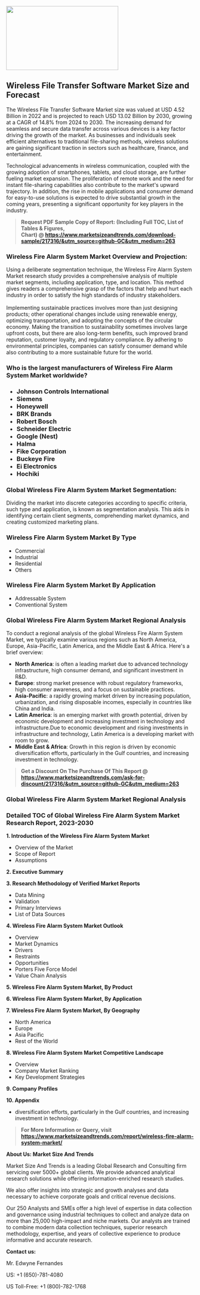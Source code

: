 <p><img class="alignnone size-medium wp-image-20088" src="https://ffe5etoiles.com/wp-content/uploads/2024/12/MST1-300x171.png" alt="" width="300" height="171" /></p><h2>Wireless File Transfer Software Market Size and Forecast</h2><p>The Wireless File Transfer Software Market size was valued at USD 4.52 Billion in 2022 and is projected to reach USD 13.02 Billion by 2030, growing at a CAGR of 14.8% from 2024 to 2030. The increasing demand for seamless and secure data transfer across various devices is a key factor driving the growth of the market. As businesses and individuals seek efficient alternatives to traditional file-sharing methods, wireless solutions are gaining significant traction in sectors such as healthcare, finance, and entertainment.</p><p>Technological advancements in wireless communication, coupled with the growing adoption of smartphones, tablets, and cloud storage, are further fueling market expansion. The proliferation of remote work and the need for instant file-sharing capabilities also contribute to the market's upward trajectory. In addition, the rise in mobile applications and consumer demand for easy-to-use solutions is expected to drive substantial growth in the coming years, presenting a significant opportunity for key players in the industry.</p></p><blockquote id="" class=""><strong>Request PDF Sample Copy of Report: (Including Full TOC, List of Tables &amp; Figures, Chart)&nbsp;@&nbsp;<strong><a href="https://www.marketsizeandtrends.com/download-sample/217316/&utm_source=github-GC&utm_medium=263" target="_blank">https://www.marketsizeandtrends.com/download-sample/217316/&utm_source=github-GC&utm_medium=263</a></strong></strong></blockquote><h3 id="" class="">Wireless Fire Alarm System Market&nbsp;Overview and Projection:</h3><p id="" class="">Using a deliberate segmentation technique, the Wireless Fire Alarm System Market research study provides a comprehensive analysis of multiple market segments, including application, type, and location. This method gives readers a comprehensive grasp of the factors that help and hurt each industry in order to satisfy the high standards of industry stakeholders. <br /> <br />Implementing sustainable practices involves more than just designing products; other operational changes include using renewable energy, optimizing transportation, and adopting the concepts of the circular economy. Making the transition to sustainability sometimes involves large upfront costs, but there are also long-term benefits, such improved brand reputation, customer loyalty, and regulatory compliance. By adhering to environmental principles, companies can satisfy consumer demand while also contributing to a more sustainable future for the world.</p><h3 id="" class="">Who is the largest manufacturers of&nbsp;Wireless Fire Alarm System Market worldwide?</h3><h3 class=""><p><ul><li>Johnson Controls International </li><li> Siemens </li><li> Honeywell </li><li> BRK Brands </li><li> Robert Bosch </li><li> Schneider Electric </li><li> Google (Nest) </li><li> Halma </li><li> Fike Corporation </li><li> Buckeye Fire </li><li> Ei Electronics </li><li> Hochiki</li></ul></p></h3><h3 id="" class="">Global&nbsp;Wireless Fire Alarm System Market Segmentation:</h3><p id="" class="">Dividing the market into discrete categories according to specific criteria, such type and application, is known as segmentation analysis. This aids in identifying certain client segments, comprehending market dynamics, and creating customized marketing plans.</p><h3 id="" class="">Wireless Fire Alarm System Market&nbsp;By Type</h3><p><p><ul><li>Commercial</li><li> Industrial</li><li> Residential</li><li> Others</p></li></ul></p></p><h3 id="" class="">Wireless Fire Alarm System Market&nbsp;By Application</h3><p class=""><p><ul><li>Addressable System</li><li> Conventional System</li></ul></p></p><h3 id="" class="">Global Wireless Fire Alarm System Market Regional Analysis</h3><p id="" class="">To conduct a regional analysis of the global Wireless Fire Alarm System Market, we typically examine various regions such as North America, Europe, Asia-Pacific, Latin America, and the Middle East &amp; Africa. Here's a brief overview:</p><ul><li><strong>North America</strong>: is often a leading market due to advanced technology infrastructure, high consumer demand, and significant investment in R&amp;D.</li><li><strong>Europe</strong>: strong market presence with robust regulatory frameworks, high consumer awareness, and a focus on sustainable practices.</li><li><strong>Asia-Pacific</strong>: a rapidly growing market driven by increasing population, urbanization, and rising disposable incomes, especially in countries like China and India.</li><li><strong>Latin America</strong>: is an emerging market with growth potential, driven by economic development and increasing investment in technology and infrastructure.Due to economic development and rising investments in infrastructure and technology, Latin America is a developing market with room to grow.</li><li><strong>Middle East &amp; Africa</strong>: Growth in this region is driven by economic diversification efforts, particularly in the Gulf countries, and increasing investment in technology.</li></ul><blockquote id="" class=""><strong>Get a Discount On The Purchase Of This Report @ <strong><a href="https://www.marketsizeandtrends.com/ask-for-discount/217316/&utm_source=github-GC&utm_medium=263" target="_blank">https://www.marketsizeandtrends.com/ask-for-discount/217316/&utm_source=github-GC&utm_medium=263</a></strong></strong></blockquote><h3 id="" class="">Global Wireless Fire Alarm System Market Regional Analysis</h3><h3 id="" class="">Detailed TOC of Global Wireless Fire Alarm System Market Research Report, 2023-2030</h3><p id="" class=""><strong>1. Introduction of the Wireless Fire Alarm System Market</strong></p><ul><li>Overview of the Market</li><li>Scope of Report</li><li>Assumptions</li></ul><p id="" class=""><strong>2. Executive Summary</strong></p><p id="" class=""><strong>3. Research Methodology of Verified Market Reports</strong></p><ul><li>Data Mining</li><li>Validation</li><li>Primary Interviews</li><li>List of Data Sources</li></ul><p id="" class=""><strong>4. Wireless Fire Alarm System Market Outlook</strong></p><ul><li>Overview</li><li>Market Dynamics</li><li>Drivers</li><li>Restraints</li><li>Opportunities</li><li>Porters Five Force Model</li><li>Value Chain Analysis</li></ul><p id="" class=""><strong>5. Wireless Fire Alarm System Market, By Product</strong></p><p id="" class=""><strong>6. Wireless Fire Alarm System Market, By Application</strong></p><p id="" class=""><strong>7. Wireless Fire Alarm System Market, By Geography</strong></p><ul><li>North America</li><li>Europe</li><li>Asia Pacific</li><li>Rest of the World</li></ul><p id="" class=""><strong>8. Wireless Fire Alarm System Market Competitive Landscape</strong></p><ul><li>Overview</li><li>Company Market Ranking</li><li>Key Development Strategies</li></ul><p id="" class=""><strong>9. Company Profiles</strong></p><p id="" class=""><strong>10. Appendix</strong></p><ul><li>diversification efforts, particularly in the Gulf countries, and increasing investment in technology.</li></ul><blockquote id="" class=""><strong>For More Information or Query, visit <strong><strong><a href="https://www.marketsizeandtrends.com/report/wireless-fire-alarm-system-market/" target="_blank">https://www.marketsizeandtrends.com/report/wireless-fire-alarm-system-market/</a></strong></strong></strong></blockquote><p id="" class=""><strong>About Us: Market Size And Trends</strong></p><p id="" class="">Market Size And Trends is a leading Global Research and Consulting firm servicing over 5000+ global clients. We provide advanced analytical research solutions while offering information-enriched research studies.</p><p id="" class="">We also offer insights into strategic and growth analyses and data necessary to achieve corporate goals and critical revenue decisions.</p><p id="" class="">Our 250 Analysts and SMEs offer a high level of expertise in data collection and governance using industrial techniques to collect and analyze data on more than 25,000 high-impact and niche markets. Our analysts are trained to combine modern data collection techniques, superior research methodology, expertise, and years of collective experience to produce informative and accurate research.</p><p id="" class=""><strong>Contact us:</strong></p><p id="" class="">Mr. Edwyne Fernandes</p><p id="" class="">US: +1 (650)-781-4080</p><p id="" class="">US Toll-Free: +1 (800)-782-1768</p>
